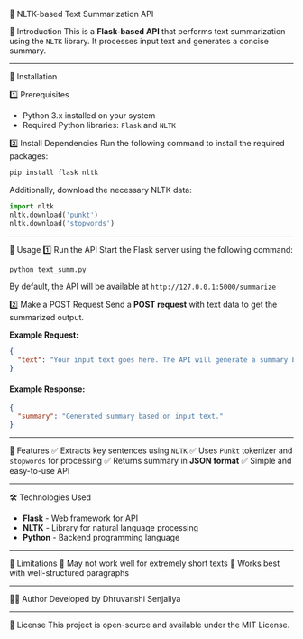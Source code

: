  📄 NLTK-based Text Summarization API

 📌 Introduction
This is a **Flask-based API** that performs text summarization using the `NLTK` library. It processes input text and generates a concise summary.

---

🔧 Installation

1️⃣ Prerequisites
- Python 3.x installed on your system
- Required Python libraries: `Flask` and `NLTK`

 2️⃣ Install Dependencies
Run the following command to install the required packages:
```bash
pip install flask nltk
```

Additionally, download the necessary NLTK data:
```python
import nltk
nltk.download('punkt')
nltk.download('stopwords')
```

---

🚀 Usage
 1️⃣ Run the API
Start the Flask server using the following command:
```bash
python text_summ.py
```
By default, the API will be available at `http://127.0.0.1:5000/summarize`

 2️⃣ Make a POST Request
Send a **POST request** with text data to get the summarized output.

 **Example Request:**
```json
{
  "text": "Your input text goes here. The API will generate a summary based on the text length."
}
```

#### **Example Response:**
```json
{
  "summary": "Generated summary based on input text."
}
```

---

 📌 Features
✅ Extracts key sentences using `NLTK`
✅ Uses `Punkt` tokenizer and `stopwords` for processing
✅ Returns summary in **JSON format**
✅ Simple and easy-to-use API

---

 🛠 Technologies Used
- **Flask** - Web framework for API
- **NLTK** - Library for natural language processing
- **Python** - Backend programming language

---

📌 Limitations
🚨 May not work well for extremely short texts
🚨 Works best with well-structured paragraphs

---

 👨‍💻 Author
Developed by Dhruvanshi Senjaliya

---

 📜 License
This project is open-source and available under the MIT License.


